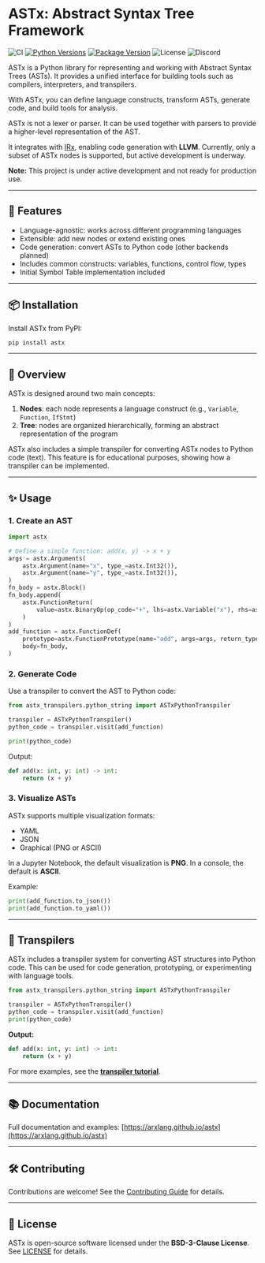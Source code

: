 # ASTx: Abstract Syntax Tree Framework

![CI](https://img.shields.io/github/actions/workflow/status/arxlang/astx/main.yaml?logo=github&label=CI)
[![Python Versions](https://img.shields.io/pypi/pyversions/astx)](https://pypi.org/project/astx/)
[![Package Version](https://img.shields.io/pypi/v/astx?color=blue)](https://pypi.org/project/astx/)
![License](https://img.shields.io/pypi/l/astx?color=blue)
![Discord](https://img.shields.io/discord/966124290464428042?logo=discord&color=blue)

ASTx is a Python library for representing and working with Abstract Syntax Trees
(ASTs). It provides a unified interface for building tools such as compilers,
interpreters, and transpilers.

With ASTx, you can define language constructs, transform ASTs, generate code,
and build tools for analysis.

ASTx is not a lexer or parser. It can be used together with parsers to provide a
higher-level representation of the AST.

It integrates with [IRx](https://github.com/arxlang/irx), enabling code
generation with **LLVM**. Currently, only a subset of ASTx nodes is supported,
but active development is underway.

**Note:** This project is under active development and not ready for production
use.

---

## 🚀 Features

- Language-agnostic: works across different programming languages
- Extensible: add new nodes or extend existing ones
- Code generation: convert ASTs to Python code (other backends planned)
- Includes common constructs: variables, functions, control flow, types
- Initial Symbol Table implementation included

---

## 📦 Installation

Install ASTx from PyPI:

```bash
pip install astx
```

---

## 📖 Overview

ASTx is designed around two main concepts:

1. **Nodes**: each node represents a language construct (e.g., `Variable`,
   `Function`, `IfStmt`)
2. **Tree**: nodes are organized hierarchically, forming an abstract
   representation of the program

ASTx also includes a simple transpiler for converting ASTx nodes to Python code
(text). This feature is for educational purposes, showing how a transpiler can
be implemented.

---

## ✨ Usage

### 1. Create an AST

```python
import astx

# Define a simple function: add(x, y) -> x + y
args = astx.Arguments(
    astx.Argument(name="x", type_=astx.Int32()),
    astx.Argument(name="y", type_=astx.Int32()),
)
fn_body = astx.Block()
fn_body.append(
    astx.FunctionReturn(
        value=astx.BinaryOp(op_code="+", lhs=astx.Variable("x"), rhs=astx.Variable("y"))
    )
)
add_function = astx.FunctionDef(
    prototype=astx.FunctionPrototype(name="add", args=args, return_type=astx.Int32()),
    body=fn_body,
)
```

### 2. Generate Code

Use a transpiler to convert the AST to Python code:

```python
from astx_transpilers.python_string import ASTxPythonTranspiler

transpiler = ASTxPythonTranspiler()
python_code = transpiler.visit(add_function)

print(python_code)
```

Output:

```python
def add(x: int, y: int) -> int:
    return (x + y)
```

### 3. Visualize ASTs

ASTx supports multiple visualization formats:

- YAML
- JSON
- Graphical (PNG or ASCII)

In a Jupyter Notebook, the default visualization is **PNG**. In a console, the
default is **ASCII**.

Example:

```python
print(add_function.to_json())
print(add_function.to_yaml())
```

---

## 🔄 Transpilers

ASTx includes a transpiler system for converting AST structures into Python
code. This can be used for code generation, prototyping, or experimenting with
language tools.

```python
from astx_transpilers.python_string import ASTxPythonTranspiler

transpiler = ASTxPythonTranspiler()
python_code = transpiler.visit(add_function)
print(python_code)
```

**Output:**

```python
def add(x: int, y: int) -> int:
    return (x + y)
```

For more examples, see the
**[transpiler tutorial](docs/tutorials/astx_transpiler_refactor_tutorial.md)**.

---

## 📚 Documentation

Full documentation and examples:
[https://arxlang.github.io/astx](https://arxlang.github.io/astx)

---

## 🛠️ Contributing

Contributions are welcome! See the
[Contributing Guide](https://astx.arxlang.org/contributing/) for details.

---

## 📝 License

ASTx is open-source software licensed under the **BSD-3-Clause License**. See
[LICENSE](LICENSE) for details.
